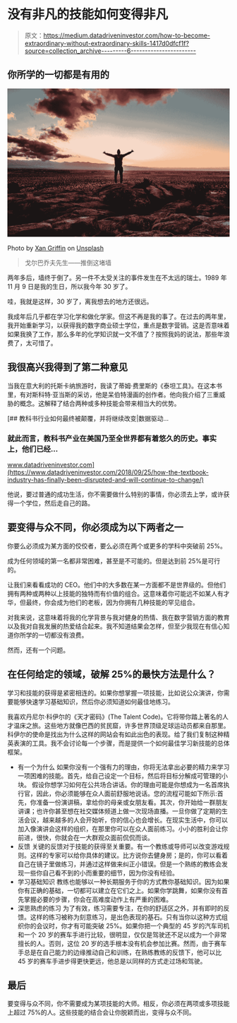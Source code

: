 # 没有非凡的技能如何变得非凡

> 原文：<https://medium.datadriveninvestor.com/how-to-become-extraordinary-without-extraordinary-skills-1417d0dfcf1f?source=collection_archive---------6----------------------->

## 你所学的一切都是有用的

![](img/96c982a0e5aa6053e900ff9858b0b78d.png)

Photo by [Xan Griffin](https://unsplash.com/@xangriffin?utm_source=medium&utm_medium=referral) on [Unsplash](https://unsplash.com?utm_source=medium&utm_medium=referral)

> 戈尔巴乔夫先生——推倒这堵墙

两年多后，墙终于倒了。另一件不太受关注的事件发生在不太远的瑞士。1989 年 11 月 9 日是我的生日，所以我今年 30 岁了。

哇，我就是这样，30 岁了，离我想去的地方还很远。

我成年后几乎都在学习化学和做化学家。但这不再是我的事了。在过去的两年里，我开始重新学习，以获得我的数字商业硕士学位，重点是数字营销。这是否意味着如果我换了工作，那么多年的化学知识就一文不值了？按照我妈的说法，那些年浪费了，太可惜了。

## 我很高兴我得到了第二种意见

当我在意大利的托斯卡纳旅游时，我读了蒂姆·费里斯的《泰坦工具》。在这本书里，有对斯科特·亚当斯的采访，他是呆伯特漫画的创作者。他向我介绍了三重威胁的概念。这解释了结合两种或多种技能会带来相当大的优势。

[](https://www.datadriveninvestor.com/2018/09/25/how-the-textbook-industry-has-finally-been-disrupted-and-will-continue-to-change/) [## 教科书行业如何最终被颠覆，并将继续改变|数据驱动…

### 就此而言，教科书产业在美国乃至全世界都有着悠久的历史。事实上，他们已经…

www.datadriveninvestor.com](https://www.datadriveninvestor.com/2018/09/25/how-the-textbook-industry-has-finally-been-disrupted-and-will-continue-to-change/) 

他说，要过普通的成功生活，你不需要做什么特别的事情，你必须去上学，或许获得一个学位，然后走自己的路。

## 要变得与众不同，你必须成为以下两者之一

你要么必须成为某方面的佼佼者，要么必须在两个或更多的学科中突破前 25%。

成为任何领域的第一名都非常困难，甚至是不可能的。但是达到前 25%是可行的。

让我们来看看成功的 CEO。他们中的大多数在某一方面都不是世界级的。但他们拥有两种或两种以上技能的独特而有价值的组合。这意味着你可能远不如某人有才华，但最终，你会成为他们的老板，因为你拥有几种技能的罕见组合。

对我来说，这意味着将我的化学背景与我对健身的热情、我在数字营销方面的教育以及我对自我发展的热爱结合起来。我不知道结果会怎样，但至少我现在有信心知道你所学的一切都没有浪费。

然而，还有一个问题。

## 在任何给定的领域，破解 25%的最快方法是什么？

学习和技能的获得是紧密相连的。如果你想掌握一项技能，比如说公众演讲，你需要能够快速学习基础知识，然后你必须知道如何最佳地练习。

我喜欢丹尼尔·科伊尔的《天才密码》(The Talent Code)。它将带你踏上著名的人才温床之旅。这些地方就像巴西的贫民窟，许多世界顶级足球运动员都来自那里。科伊尔的使命是找出为什么这样的网站会有如此出色的表现。给了我们复制这种精英表演的工具。我不会讨论每一个步骤，而是提供一个如何最佳学习新技能的总体框架。

*   有一个为什么
    如果你没有一个强有力的理由，你将无法拿出必要的精力来学习一项困难的技能。首先，给自己设定一个目标，然后将目标分解成可管理的小块。
    假设你想学习如何在公共场合讲话。你的理由可能是你想成为一名首席执行官，因此，你必须能够在众人面前舒服地说话。您的流程可能如下所示:首先，你准备一份演讲稿，拿给你的母亲或女朋友看。其次，你开始给一群朋友讲课；也许你甚至想在社交媒体频道上做一次现场直播。一旦你做了定期的生活会议，越来越多的人会开始听，你的信心也会增长。在现实生活中，你可以加入像演讲会这样的组织，在那里你可以在众人面前练习。小小的胜利会让你前进，很快，你就会在一大群观众面前侃侃而谈。
*   反馈
    关键的反馈对于技能的获得至关重要。有一个教练或导师可以改变游戏规则。这样的专家可以给你具体的建议。比方说你去健身房；是的，你可以看着自己在镜子里做练习，并通过这样做来纠正小错误。但是一个熟练的教练会发现一些你自己看不到的小而重要的细节，因为你没有经验。
*   学习基础知识
    教练也能够以一种长期服务于你的方式教你基础知识。因为如果你有正确的基础，一切都可以建立在它们之上。如果你学跳舞，如果你没有首先掌握必要的步骤，你会在高难度动作上有严重的困难。
*   深思熟虑的练习
    为了有效，练习需要专注，在你的舒适区之外，并有即时的反馈。这样的练习被称为刻意练习，是出色表现的基石。只有当你以这种方式组织你的会议时，你才有可能突破 25%。如果你把一个典型的 45 岁的汽车司机和一个 20 岁的赛车手进行比较，很明显，仅仅是驾驶还不足以成为一个非常擅长的人。否则，这位 20 岁的选手根本没有机会参加比赛。然而，由于赛车手总是在自己能力的边缘推动自己和训练，在熟练教练的反馈下，他可以比 45 岁的赛车手进步得更快更远，他总是以同样的方式走过场和驾驶。

## 最后

要变得与众不同，你不需要成为某项技能的大师。相反，你必须在两项或多项技能上超过 75%的人。这些技能的结合会让你脱颖而出，变得与众不同。